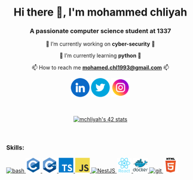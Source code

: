 <h1 align="center">Hi there 👋, I'm mohammed chliyah</h1>
<h3 align="center">A passionate computer science student at 1337</h3>

<div align="center">
  
 🔭 I’m currently working on **cyber-security** 🔭

 🌱 I’m currently learning **python** 🌱

 📫 How to reach me **mohamed.chl1993@gmail.com** 📫

 
[<img src='https://github.com/mchliyah/mchliyah/blob/main/srcs/linkedin.png' alt='linkedin' height='50'>](https://www.linkedin.com/in/mohammed-chliyah-b87054265)
[<img src='https://github.com/mchliyah/mchliyah/blob/main/srcs/twitter.png' alt='twitter' height='50'>](https://twitter.com/mahamedch)
[<img src='https://github.com/mchliyah/mchliyah/blob/main/srcs/instagram.png' alt='instagram' height='50'>](https://www.instagram.com/mohammede_ayad)
 
<br/>
<br/>
<div align="center">
<a href="https://profile.intra.42.fr/users/mchliyah"><img src="https://badge.mediaplus.ma/greenbinary/mchliyah" alt="mchliyah's 42 stats" /></a>
</div>
<br/>
<br/>

<h3 align="left">Skills:</h3>
    <p align="left">
        <a href="https://www.gnu.org/software/bash/" target="_blank" rel="noreferrer"> <img src="https://www.vectorlogo.zone/logos/gnu_bash/gnu_bash-icon.svg" alt="bash" width="40" height="40"/> </a>
        <a href="https://www.cprogramming.com/" target="_blank" rel="noreferrer"> <img src="https://raw.githubusercontent.com/devicons/devicon/master/icons/c/c-original.svg" alt="c" width="40" height="40"/> </a>
        <a href="https://www.w3schools.com/cpp/" target="_blank" rel="noreferrer"> <img src="https://raw.githubusercontent.com/devicons/devicon/master/icons/cplusplus/cplusplus-original.svg" alt="cplusplus" width="40" height="40"/> </a>
        <a href="https://www.typescriptlang.org/" target="_blank" rel="noreferrer"> <img src="https://raw.githubusercontent.com/devicons/devicon/master/icons/typescript/typescript-original.svg" alt="typescript" width="40" height="40"/> </a>
        <a href="https://developer.mozilla.org/en-US/docs/Web/JavaScript" target="_blank" rel="noreferrer"> <img src="https://raw.githubusercontent.com/devicons/devicon/master/icons/javascript/javascript-original.svg" alt="javascript" width="40" height="40"/> </a>
        <a href="https://nestjs.com/" target="_blank" rel="noreferrer"> <img src="https://nestjs.com/img/logo-small.svg" alt="NestJS" width="40" height="40"/> </a>
        <a href="https://reactjs.org/" target="_blank" rel="noreferrer"> <img src="https://raw.githubusercontent.com/devicons/devicon/master/icons/react/react-original-wordmark.svg" alt="react" width="40" height="40"/> </a>
        <a href="https://www.docker.com/" target="_blank" rel="noreferrer"> <img src="https://raw.githubusercontent.com/devicons/devicon/master/icons/docker/docker-original-wordmark.svg" alt="docker" width="40" height="40"/> </a>
        <a href="https://git-scm.com/" target="_blank" rel="noreferrer"> <img src="https://www.vectorlogo.zone/logos/git-scm/git-scm-icon.svg" alt="git" width="40" height="40"/> </a>
        <a href="https://www.w3.org/html/" target="_blank" rel="noreferrer"> <img src="https://raw.githubusercontent.com/devicons/devicon/master/icons/html5/html5-original-wordmark.svg" alt="html5" width="40" height="40"/> </a>
    </p>

</div>

